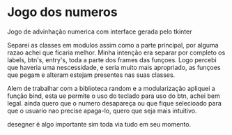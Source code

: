﻿# Jogo dos numeros
 Jogo de advinhação numerica com interface gerada pelo tkinter

Separei as classes em modulos assim como a parte principal, por alguma razao achei que ficaria melhor. Minha intenção era separar por completo os labels, btn's, entry's, toda a parte dos frames das funçoes. Logo percebi que haveria uma nescessidade, e seria muito mais apropriado, as funçoes que pegam e alteram estejam presentes nas suas classes.

Alem de trabalhar com a biblioteca random e a modularização apliquei a função bind, esta ue permite o uso do teclado para uso do btn, achei bem legal. ainda quero que o numero desapareça ou que fique selecioado para que o usuario nao precise apaga-lo, quero que seja mais intuitivo.


desegner é algo importante sim toda via tudo em seu momento.
